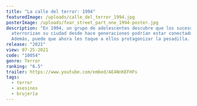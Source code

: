 ```yaml
---
title: "La calle del terror: 1994"
featuredImage: /uploads/calle_del_terror_1994.jpg
posterImage: /uploads/fear_street_part_one_1994-poster.jpg
description: "En 1994, un grupo de adolescentes descubre que los sucesos que
  aterrorizan su ciudad desde hace generaciones podrían estar conectados.
  Además, puede que ahora les toque a ellos protagonizar la pesadilla. "
release: "2021"
view: 07-25-2021
code: "10054"
genre: Terror
ranking: "6.5"
trailer: https://www.youtube.com/embed/AE4NnKEFHFs
tags:
  - terror
  - asesinos
  - brujería
---
```

